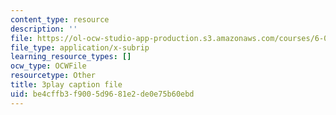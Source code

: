 ```yaml
---
content_type: resource
description: ''
file: https://ol-ocw-studio-app-production.s3.amazonaws.com/courses/6-042j-mathematics-for-computer-science-spring-2015/be4cffb3f9005d9681e2de0e75b60ebd_4dj1ogUwTEM.vtt
file_type: application/x-subrip
learning_resource_types: []
ocw_type: OCWFile
resourcetype: Other
title: 3play caption file
uid: be4cffb3-f900-5d96-81e2-de0e75b60ebd
---
```


